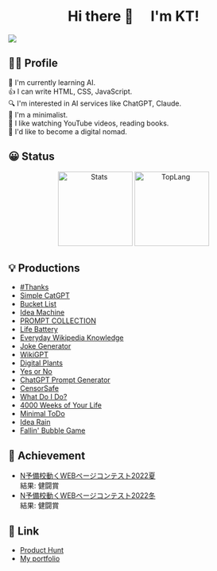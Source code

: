 <h1 align="center">
Hi there 👋　 I'm KT!
</h1>

![](https://komarev.com/ghpvc/?username=KosukeT-dev&color=blue)

## 👦🏻 Profile

🌱 I'm currently learning AI. <br>
👍 I can write HTML, CSS, JavaScript. <br>
🔍 I'm interested in AI services like ChatGPT, Claude. <br>
👜 I'm a minimalist.<br>
🎥 I like watching YouTube videos, reading books.<br>
🧳 I'd like to become a digital nomad.

## 😀 Status
<p align="center" >
  <img alt="Stats" height="150px" src="https://github-readme-stats.vercel.app/api?username=KosukeT-dev"/>  
  <img alt="TopLang" height="150px" src="https://github-readme-stats.vercel.app/api/top-langs/?username=KosukeT-dev&layout=compact"/>
</p>

## 💡 Productions
* [#Thanks](https://www.producthunt.com/posts/thanks-3)
* [Simple CatGPT](https://www.producthunt.com/posts/simple-catgpt)
* [Bucket List](https://www.producthunt.com/posts/bucket-list)
* [Idea Machine](https://www.producthunt.com/posts/idea-machine)
* [PROMPT COLLECTION](https://www.producthunt.com/posts/prompt-collection)
* [Life Battery](https://www.producthunt.com/posts/life-battery)
* [Everyday Wikipedia Knowledge](https://www.producthunt.com/posts/everyday-wikipedia-knowledge)
* [Joke Generator](https://www.producthunt.com/posts/joke-generator)
* [WikiGPT](https://www.producthunt.com/posts/wikigpt)
* [Digital Plants](https://www.producthunt.com/posts/digital-plants)
* [Yes or No](https://www.producthunt.com/posts/yes-or-no-3) 
* [ChatGPT Prompt Generator](https://www.producthunt.com/posts/chatgpt-prompt-generator-2)
* [CensorSafe](https://www.producthunt.com/posts/censorsafe)
* [What Do I Do?](https://www.producthunt.com/posts/what-do-i-do)
* [4000 Weeks of Your Life](https://www.producthunt.com/posts/4000-weeks-of-your-life)
* [Minimal ToDo](https://www.producthunt.com/posts/minimal-todo)
* [Idea Rain](https://www.producthunt.com/posts/idea-rain)
* [Fallin' Bubble Game](https://www.producthunt.com/posts/fallin-bubble-game)

## 👣 Achievement
* [N予備校動くWEBページコンテスト2022夏](https://nyobi-contest2022.web.app/)<br>
 結果: 健闘賞<br>
* [N予備校動くWEBページコンテスト2022冬](https://n-contest.web.app/2022/winter/result/index.html)<br>
 結果: 健闘賞

## 🔗 Link
* [Product Hunt](https://www.producthunt.com/@kt_dev)
* [My portfolio](https://kosuke-t-portfolio.netlify.app/)
